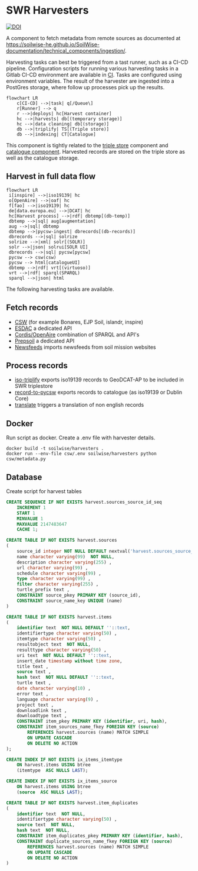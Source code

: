 # SWR Harvesters

[![DOI](https://zenodo.org/badge/DOI/10.5281/zenodo.14923563.svg)](https://doi.org/10.5281/zenodo.14923563)

A component to fetch metadata from remote sources as documented at <https://soilwise-he.github.io/SoilWise-documentation/technical_components/ingestion/>.

Harvesting tasks can best be triggered from a tast runner, such as a CI-CD pipeline. Configuration scripts for running various harvesting tasks in a Gitlab CI-CD environment are available in [CI](./CI/). Tasks are configured using environment variables. The result of the harvester are ingested into a PostGres storage, where follow up processes pick up the results.

``` mermaid
flowchart LR
    c[CI-CD] -->|task| q[/Queue\]
    r[Runner] --> q
    r -->|deploys| hc[Harvest container]
    hc -->|harvests| db[(temporary storage)]
    hc -->|data cleaning| db[(storage)]
    db -->|triplify| TS[(Triple store)]
    db -->|indexing| CT[Catalogue] 
```

This component is tightly related to the [triple store](https://github.com/soilwise-he/triplestore-virtuoso) component and [catalogue component](https://github.com/soilwise-he/pycsw). Harvested records are stored on the triple store as well as the catalogue storage. 

## Harvest in full data flow

```mermaid
flowchart LR
 i[inspire] -->|iso19139| hc
 o[OpenAire] -->|oaf| hc
 f[fao] -->|iso19139| hc
 de[data.europa.eu] -->|DCAT| hc
 hc[Harvest process] -->|rdf| dbtemp[(db-temp)]
 dbtemp -->|sql| aug[augmentation]
 aug -->|sql| dbtemp
 dbtemp -->|pycsw-ingest| dbrecords[(db-records)]
 dbrecords -->|sql| solrize
 solrize -->|xml| solr[(SOLR)]
 solr -->|json| solrui[SOLR UI]
 dbrecords -->|sql| pycsw[pycsw]
 pycsw --> csw(csw)
 pycsw --> html[catalogueUI]
 dbtemp -->|rdf| vrt[(virtuoso)]
 vrt -->|rdf| sparql(SPARQL)
 sparql -->|json| html
```

The following harvesting tasks are available.

## Fetch records 

- [CSW](./csw) (for example Bonares, EJP Soil, islandr, inspire)
- [ESDAC](./esdac) a dedicated API
- [Cordis/OpenAire](./cordis) combination of SPARQL and API's
- [Prepsoil](./prepsoil/) a dedicated API
- [Newsfeeds](./newsfeeds/) imports newsfeeds from soil mission websites

## Process records

- [iso-triplify](./iso-triplify/) exports iso19139 records to GeoDCAT-AP to be included in SWR triplestore
- [record-to-pycsw](./record-to-pycsw/) exports records to catalogue (as iso19139 or Dublin Core)
- [translate](./translate/) triggers a translation of non english records

## Docker

Run script as docker.
Create a .env file with harvester details.

```
docker build -t soilwise/harvesters .
docker run --env-file csw/.env soilwise/harvesters python csw/metadata.py
```

## Database

Create script for harvest tables

```sql
CREATE SEQUENCE IF NOT EXISTS harvest.sources_source_id_seq
    INCREMENT 1
    START 1
    MINVALUE 1
    MAXVALUE 2147483647
    CACHE 1;

CREATE TABLE IF NOT EXISTS harvest.sources
(
    source_id integer NOT NULL DEFAULT nextval('harvest.sources_source_id_seq'::regclass),
    name character varying(99)  NOT NULL,
    description character varying(255) ,
    url character varying(99) ,
    schedule character varying(99) ,
    type character varying(99) ,
    filter character varying(255) ,
    turtle_prefix text ,
    CONSTRAINT source_pkey PRIMARY KEY (source_id),
    CONSTRAINT source_name_key UNIQUE (name)
)

CREATE TABLE IF NOT EXISTS harvest.items
(
    identifier text  NOT NULL DEFAULT ''::text,
    identifiertype character varying(50) ,
    itemtype character varying(50) ,
    resultobject text  NOT NULL,
    resulttype character varying(50) ,
    uri text  NOT NULL DEFAULT ''::text,
    insert_date timestamp without time zone,
    title text ,
    source text ,
    hash text  NOT NULL DEFAULT ''::text,
    turtle text ,
    date character varying(10) ,
    error text ,
    language character varying(9) ,
    project text ,
    downloadlink text ,
    downloadtype text ,
    CONSTRAINT item_pkey PRIMARY KEY (identifier, uri, hash),
    CONSTRAINT item_sources_name_fkey FOREIGN KEY (source)
        REFERENCES harvest.sources (name) MATCH SIMPLE
        ON UPDATE CASCADE
        ON DELETE NO ACTION
);

CREATE INDEX IF NOT EXISTS ix_items_itemtype
    ON harvest.items USING btree
    (itemtype  ASC NULLS LAST);

CREATE INDEX IF NOT EXISTS ix_items_source
    ON harvest.items USING btree
    (source  ASC NULLS LAST);

CREATE TABLE IF NOT EXISTS harvest.item_duplicates
(
    identifier text  NOT NULL,
    identifiertype character varying(50) ,
    source text  NOT NULL,
    hash text  NOT NULL,
    CONSTRAINT item_duplicates_pkey PRIMARY KEY (identifier, hash),
    CONSTRAINT duplicate_sources_name_fkey FOREIGN KEY (source)
        REFERENCES harvest.sources (name) MATCH SIMPLE
        ON UPDATE CASCADE
        ON DELETE NO ACTION
)
```

